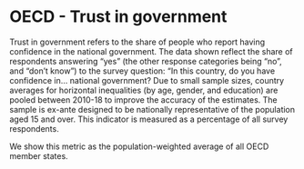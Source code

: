 # OECD - Trust in government

Trust in government refers to the share of people who report having confidence in the national government. The data shown reflect the share of respondents answering “yes” (the other response categories being “no”, and “don’t know”) to the survey question: “In this country, do you have confidence in… national government? Due to small sample sizes, country averages for horizontal inequalities (by age, gender, and education) are pooled between 2010-18 to improve the accuracy of the estimates. The sample is ex-ante designed to be nationally representative of the population aged 15 and over. This indicator is measured as a percentage of all survey respondents.

We show this metric as the population-weighted average of all OECD member states.